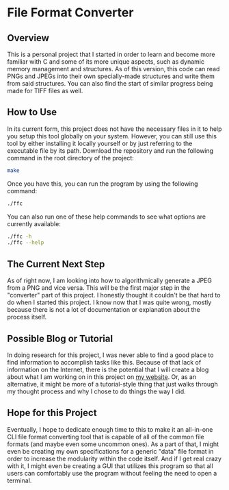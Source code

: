 # File Format Converter

## Overview
This is a personal project that I started in order to learn and become more
familiar with C and some of its more unique aspects, such as dynamic memory
management and structures. As of this version, this code can read PNGs and
JPEGs into their own specially-made structures and write them from said
structures. You can also find the start of similar progress being made for
TIFF files as well.

## How to Use
In its current form, this project does not have the necessary files in it to
help you setup this tool globally on your system. However, you can still use
this tool by either installing it locally yourself or by just referring to the
executable file by its path. Download the repository and run the following
command in the root directory of the project:
```bash
make
```
Once you have this, you can run the program by using the following command:
```bash
./ffc
```
You can also run one of these help commands to see what options are currently
available:
```bash
./ffc -h
./ffc --help
```

## The Current Next Step
As of right now, I am looking into how to algorithmically generate a JPEG from
a PNG and vice versa. This will be the first major step in the "converter" part
of this project. I honestly thought it couldn't be that hard to do when I started
this project. I know now that I was quite wrong, mostly because there is not
a lot of documentation or explanation about the process itself.

## Possible Blog or Tutorial
In doing research for this project, I was never able to find a good place to
find information to accomplish tasks like this. Because of that lack of
information on the Internet, there is the potential that I will create a blog
about what I am working on in this project on [my website](https://samcordry.dev).
Or, as an alternative, it might be more of a tutorial-style thing that just
walks through my thought process and why I chose to do things the way I did.

## Hope for this Project
Eventually, I hope to dedicate enough time to this to make it an all-in-one
CLI file format converting tool that is capable of all of the common file
formats (and maybe even some uncommon ones). As a part of that, I might even
be creating my own specifications for a generic "data" file format in order
to increase the modularity within the code itself. And if I get real crazy
with it, I might even be creating a GUI that utilizes this program so that
all users can comfortably use the program without feeling the need to open
a terminal.
